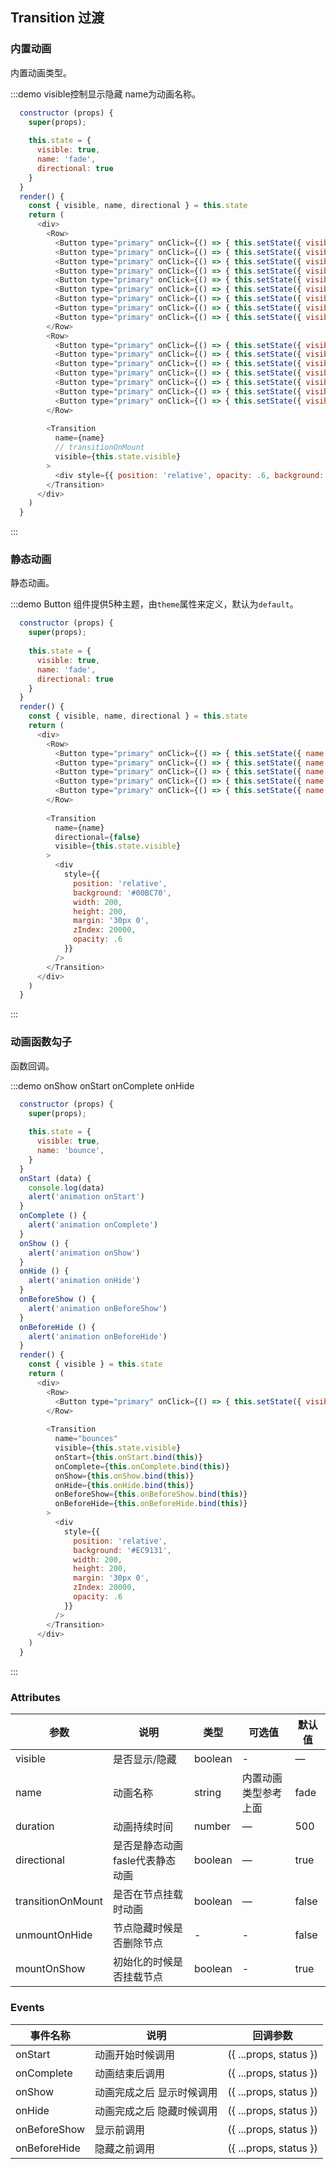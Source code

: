 ## Transition 过渡

### 内置动画

内置动画类型。

:::demo visible控制显示隐藏 name为动画名称。

```js
  constructor (props) {
    super(props);
    
    this.state = {
      visible: true,
      name: 'fade',
      directional: true
    }
  }
  render() {
    const { visible, name, directional } = this.state
    return (
      <div>
        <Row>
          <Button type="primary" onClick={() => { this.setState({ visible: !visible, name: 'fade' }) }}>fade</Button>
          <Button type="primary" onClick={() => { this.setState({ visible: !visible, name: 'zoom' }) }}>zoom</Button>
          <Button type="primary" onClick={() => { this.setState({ visible: !visible, name: 'door' }) }}>door</Button>
          <Button type="primary" onClick={() => { this.setState({ visible: !visible, name: 'flip' }) }}>flip</Button>
          <Button type="primary" onClick={() => { this.setState({ visible: !visible, name: 'moveUp' }) }}>moveUp</Button>
          <Button type="primary" onClick={() => { this.setState({ visible: !visible, name: 'moveDown' }) }}>moveDown</Button>
          <Button type="primary" onClick={() => { this.setState({ visible: !visible, name: 'moveLeft' }) }}>moveLeft</Button>
          <Button type="primary" onClick={() => { this.setState({ visible: !visible, name: 'moveRight' }) }}>moveRight</Button>
          <Button type="primary" onClick={() => { this.setState({ visible: !visible, name: 'rotate' }) }}>rotate</Button>
        </Row>
        <Row>
          <Button type="primary" onClick={() => { this.setState({ visible: !visible, name: 'scaleDown' }) }}>scaleDown</Button>
          <Button type="primary" onClick={() => { this.setState({ visible: !visible, name: 'scaleUp' }) }}>scaleUp</Button>
          <Button type="primary" onClick={() => { this.setState({ visible: !visible, name: 'slideUp' }) }}>slideUp</Button>
          <Button type="primary" onClick={() => { this.setState({ visible: !visible, name: 'slideDown' }) }}>slideDown</Button>
          <Button type="primary" onClick={() => { this.setState({ visible: !visible, name: 'slideLeft' }) }}>slideLeft</Button>
          <Button type="primary" onClick={() => { this.setState({ visible: !visible, name: 'slideRight' }) }}>slideRight</Button>
          <Button type="primary" onClick={() => { this.setState({ visible: !visible, name: 'bounces' }) }}>bounce</Button>
        </Row>
        
        <Transition 
          name={name}
          // transitionOnMount
          visible={this.state.visible} 
        >
          <div style={{ position: 'relative', opacity: .6, background: '#ed1287', width: 200, height: 200, margin: '30px 0', zIndex: 20000 }}></div>
        </Transition>
      </div>
    )
  }
```
:::

### 静态动画

静态动画。

:::demo Button 组件提供5种主题，由`theme`属性来定义，默认为`default`。

```js
  constructor (props) {
    super(props);
    
    this.state = {
      visible: true,
      name: 'fade',
      directional: true
    }
  }
  render() {
    const { visible, name, directional } = this.state
    return (
      <div>
        <Row>
          <Button type="primary" onClick={() => { this.setState({ name: 'flash' }) }}>flash</Button>
          <Button type="primary" onClick={() => { this.setState({ name: 'shake' }) }}>shake</Button>
          <Button type="primary" onClick={() => { this.setState({ name: 'tada' }) }}>tada</Button>
          <Button type="primary" onClick={() => { this.setState({ name: 'pulse' }) }}>pulse</Button>
          <Button type="primary" onClick={() => { this.setState({ name: 'swing' }) }}>swing</Button>
        </Row>
       
        <Transition 
          name={name}
          directional={false}
          visible={this.state.visible} 
        >
          <div 
            style={{ 
              position: 'relative', 
              background: '#00BC70', 
              width: 200, 
              height: 200, 
              margin: '30px 0', 
              zIndex: 20000,
              opacity: .6
            }} 
          />
        </Transition>
      </div>
    )
  }
```
:::

### 动画函数勾子

函数回调。

:::demo onShow onStart onComplete onHide

```js
  constructor (props) {
    super(props);
    
    this.state = {
      visible: true,
      name: 'bounce',
    }
  }
  onStart (data) {
    console.log(data)
    alert('animation onStart')
  }
  onComplete () {
    alert('animation onComplete')
  }
  onShow () {
    alert('animation onShow')
  }
  onHide () {
    alert('animation onHide')
  }
  onBeforeShow () {
    alert('animation onBeforeShow')
  }
  onBeforeHide () {
    alert('animation onBeforeHide')
  }
  render() {
    const { visible } = this.state
    return (
      <div>
        <Row>
          <Button type="primary" onClick={() => { this.setState({ visible: !visible }) }}>flash</Button>
        </Row>
       
        <Transition 
          name="bounces"
          visible={this.state.visible} 
          onStart={this.onStart.bind(this)} 
          onComplete={this.onComplete.bind(this)}
          onShow={this.onShow.bind(this)}
          onHide={this.onHide.bind(this)}
          onBeforeShow={this.onBeforeShow.bind(this)}
          onBeforeHide={this.onBeforeHide.bind(this)}
        >
          <div 
            style={{ 
              position: 'relative', 
              background: '#EC9131', 
              width: 200, 
              height: 200, 
              margin: '30px 0', 
              zIndex: 20000,
              opacity: .6
            }} 
          />
        </Transition>
      </div>
    )
  }
```
:::

### Attributes
| 参数      | 说明    | 类型      | 可选值       | 默认值   |
|---------- |-------- |---------- |-------------  |-------- |
| visible    | 是否显示/隐藏   | boolean  |   -          |    —     |
| name       | 动画名称   | string    |  内置动画类型参考上面  |     fade   |
| duration   | 动画持续时间   | number    | — | 500   |
| directional| 是否是静态动画 fasle代表静态动画   | boolean    | — | true   |
| transitionOnMount     | 是否在节点挂载时动画   | boolean    | — | false   |
| unmountOnHide  | 节点隐藏时候是否删除节点    | -   | -  |  false  |
| mountOnShow  | 初始化的时候是否挂载节点    | boolean   | -  | true   |

### Events
| 事件名称 | 说明 | 回调参数 |
|---------- |-------- |---------- |
| onStart | 动画开始时候调用        | ({  ...props, status })   |
| onComplete | 动画结束后调用  | ({  ...props, status }) |
| onShow | 动画完成之后 显示时候调用 | ({  ...props, status }) |
| onHide | 动画完成之后 隐藏时候调用 | ({  ...props, status }) |
| onBeforeShow | 显示前调用 | ({  ...props, status }) |
| onBeforeHide | 隐藏之前调用 | ({  ...props, status }) |
